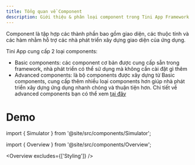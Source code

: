 ```yaml
---
title: Tổng quan về Component
description: Giới thiệu & phân loại component trong Tini App Framework
---
```


Component là tập hợp các thành phần bao gồm giao diện, các thuộc tính và các hàm nhằm hỗ trợ các nhà phát triển xây dựng giao diện của ứng dụng.

Tini App cung cấp 2 loại components:

- Basic components: các component cơ bản được cung cấp sẵn trong framework, nhà phát triển có thể sử dụng mà không cần cài đặt gì thêm
- Advanced components: là bộ components được xây dựng từ Basic components, cung cấp thêm nhiều loại components hơn giúp nhà phát triển xây dựng ứng dụng nhanh chóng và thuận tiện hơn. Chi tiết về advanced components bạn có thể xem [tại đây](/docs/component/advance/introduce)

# Demo

import { Simulator } from '@site/src/components/Simulator';

<Simulator />

import { Overview } from '@site/src/components/Overview';

<Overview excludes={['Styling']} />

